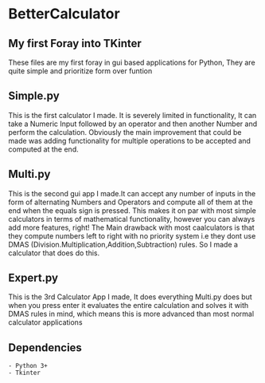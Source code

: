# BetterCalculator

## My first Foray into TKinter 

These files are my first foray in gui based applications for Python, They are quite simple and prioritize form over funtion


## Simple.py
  This is the first calculator I made. It is severely limited in functionality, It can take a Numeric Input followed by an operator and then another Number and perform the calculation.
  Obviously the main improvement that could be made was adding functionality for multiple operations to be accepted and computed at the end.
  
## Multi.py
  This is the second gui app I made.It can accept any number of inputs in the form of alternating Numbers and Operators and compute all of them at the end when the equals sign is pressed. This makes it on par with most simple calculators in terms of mathematical functionality, however you can always add more features, right!
  The Main drawback with most caalculators is that they compute numbers left to right with no priority system i.e they dont use DMAS (Division.Multiplication,Addition,Subtraction) rules. So I made a calculator that does do this.

## Expert.py
  This is the 3rd Calculator App I made, It does everything Multi.py does but when you press enter it evaluates the entire calculation and solves it with DMAS rules in mind, which means this is more advanced than most normal calculator applications
  
## Dependencies 
    - Python 3+
    - Tkinter

